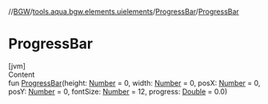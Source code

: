 //[BGW](../../../index.md)/[tools.aqua.bgw.elements.uielements](../index.md)/[ProgressBar](index.md)/[ProgressBar](-progress-bar.md)



# ProgressBar  
[jvm]  
Content  
fun [ProgressBar](-progress-bar.md)(height: [Number](https://kotlinlang.org/api/latest/jvm/stdlib/kotlin/-number/index.html) = 0, width: [Number](https://kotlinlang.org/api/latest/jvm/stdlib/kotlin/-number/index.html) = 0, posX: [Number](https://kotlinlang.org/api/latest/jvm/stdlib/kotlin/-number/index.html) = 0, posY: [Number](https://kotlinlang.org/api/latest/jvm/stdlib/kotlin/-number/index.html) = 0, fontSize: [Number](https://kotlinlang.org/api/latest/jvm/stdlib/kotlin/-number/index.html) = 12, progress: [Double](https://kotlinlang.org/api/latest/jvm/stdlib/kotlin/-double/index.html) = 0.0)  



